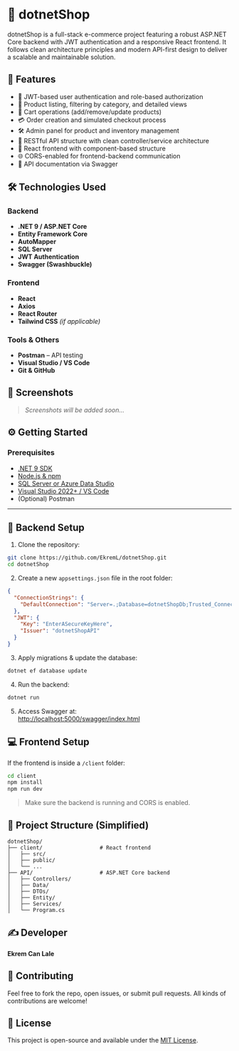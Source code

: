 # 🍎 dotnetShop

dotnetShop is a full-stack e-commerce project featuring a robust ASP.NET Core backend with JWT authentication and a responsive React frontend. It follows clean architecture principles and modern API-first design to deliver a scalable and maintainable solution.


## 🚀 Features

- 🔐 JWT-based user authentication and role-based authorization  
- 🍭 Product listing, filtering by category, and detailed views  
- 🛒 Cart operations (add/remove/update products)  
- 💳 Order creation and simulated checkout process  
- 🛠️ Admin panel for product and inventory management  
- 📡 RESTful API structure with clean controller/service architecture  
- 🧹 React frontend with component-based structure  
- 🌐 CORS-enabled for frontend-backend communication  
- 🪪 API documentation via Swagger

## 🛠️ Technologies Used

### Backend
- **.NET 9 / ASP.NET Core**
- **Entity Framework Core**
- **AutoMapper**
- **SQL Server**
- **JWT Authentication**
- **Swagger (Swashbuckle)**

### Frontend
- **React**
- **Axios**
- **React Router**
- **Tailwind CSS** *(if applicable)*

### Tools & Others
- **Postman** – API testing  
- **Visual Studio / VS Code**  
- **Git & GitHub**

## 📸 Screenshots

> *Screenshots will be added soon...*

## ⚙️ Getting Started

### Prerequisites

- [.NET 9 SDK](https://dotnet.microsoft.com/en-us/download)
- [Node.js & npm](https://nodejs.org/)
- [SQL Server or Azure Data Studio](https://learn.microsoft.com/en-us/sql/azure-data-studio/)
- [Visual Studio 2022+ / VS Code](https://code.visualstudio.com/)
- (Optional) Postman

---

## 🔧 Backend Setup

1. Clone the repository:
```bash
git clone https://github.com/EkremL/dotnetShop.git
cd dotnetShop
```

2. Create a new `appsettings.json` file in the root folder:
```json
{
  "ConnectionStrings": {
    "DefaultConnection": "Server=.;Database=dotnetShopDb;Trusted_Connection=True;"
  },
  "JWT": {
    "Key": "EnterASecureKeyHere",
    "Issuer": "dotnetShopAPI"
  }
}
```

3. Apply migrations & update the database:
```bash
dotnet ef database update
```

4. Run the backend:
```bash
dotnet run
```

5. Access Swagger at:  
[http://localhost:5000/swagger/index.html](http://localhost:5000/swagger/index.html)


## 💻 Frontend Setup

If the frontend is inside a `/client` folder:

```bash
cd client
npm install
npm run dev
```

> Make sure the backend is running and CORS is enabled.


## 📁 Project Structure (Simplified)
```
dotnetShop/
├── client/                  # React frontend
│   ├── src/
│   ├── public/
│   └── ...
├── API/                     # ASP.NET Core backend
│   ├── Controllers/
│   ├── Data/
│   ├── DTOs/
│   ├── Entity/
│   ├── Services/
│   └── Program.cs
```
## ✍️ Developer

**Ekrem Can Lale**

## 🤝 Contributing

Feel free to fork the repo, open issues, or submit pull requests. All kinds of contributions are welcome!

## 📄 License

This project is open-source and available under the [MIT License](LICENSE).

